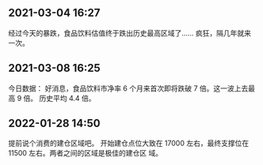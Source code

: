 ## 2021-03-04 16:27

经过今天的暴跌，食品饮料估值终于跌出历史最高区域了……
疯狂，隔几年就来一次。

## 2021-03-08 16:25

今日数据：
好消息，食品饮料市净率 6 个月来首次即将跌破 7 倍。这一波上去最高 9 倍。
历史平均 4.4 倍。

## 2022-01-28 14:50

提前说个消费的建仓区域吧。
开始建仓点位大致在 17000 左右，最终支撑位在 11500 左右。两者之间的区域是极佳的建仓区
域。
